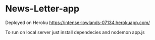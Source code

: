 # News-Letter-app
Deployed on Heroku
https://intense-lowlands-07134.herokuapp.com/

To run on local server just install dependecies and nodemon app.js
